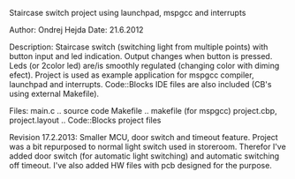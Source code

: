 Staircase switch project using launchpad, mspgcc and interrupts

Author: Ondrej Hejda
Date: 21.6.2012

Description:
Staircase switch (switching light from multiple points) with button input
and led indication.
Output changes when button is pressed.
Leds (or 2color led) are/is smoothly regulated (changing color with diming efect).
Project is used as example application for mspgcc compiler, launchpad and interrupts.
Code::Blocks IDE files are also included (CB's using external Makefile).

Files:
    main.c                      .. source code
    Makefile                    .. makefile (for mspgcc)
    project.cbp, project.layout .. Code::Blocks project files

Revision 17.2.2013: Smaller MCU, door switch and timeout feature.
Project was a bit repurposed to normal light switch used in storeroom. Therefor I've added door switch (for automatic light switching) and automatic switching off timeout. I've also added HW files with pcb designed for the purpose.
